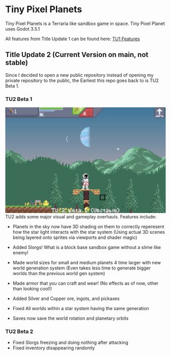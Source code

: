 # Tiny Pixel Planets

Tiny Pixel Planets is a Terraria like sandbox game in space. 
Tiny Pixel Planet uses Godot 3.5.1

All features from Title Update 1 can be found here: [TU1 Features](https://sp-possibilities.itch.io/tiny-pixel-planets/devlog/422986/tiny-pixel-planets-major-update)

## Title Update 2 (Current Version on main, not stable)
Since I decided to open a new public repository instead of opening my private repository to the public, the Earliest this repo goes back to is TU2 Beta 1.

### TU2 Beta 1
![Picture showing off the looks of TU2](https://github.com/Stevepetoskey/TinyPixelPlanetsPublic/blob/1a4fa604588c50361c243353e2c7cd5e69db2de3/Screen%20Shot%202023-02-10%20at%207.27.58%20PM.png)
TU2 adds some major visual and gameplay overhauls. Features include:
- Planets in the sky now have 3D shading on them to correctly reperesent how the star light interacts with the star system (Using actual 3D scenes being layered onto sprites via viewports and shader magic)
- Added Slorgs! What is a block base sandbox game without a slime like enemy!
- Made world sizes for small and medium planets 4 time larger with new world generation system (Even takes less time to generate bigger worlds than the previous world gen system)
- Made armor that you can craft and wear! (No effects as of now, other than looking cool!)
- Added Silver and Copper ore, ingots, and pickaxes

- Fixed All worlds within a star system having the same generation
- Saves now save the world rotation and planetary orbits

### TU2 Beta 2
- Fixed Slorgs freezing and doing nothing after attacking
- Fixed inventory disappearing randomly
